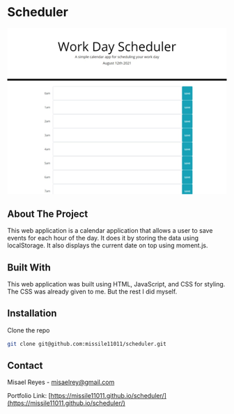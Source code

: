 # Scheduler
![Portfolio screenshot](sreenshot.jpeg)

## About The Project
This web application is a calendar application that allows a user to save events for each hour of the day. It does it by storing the data using localStorage. It also displays the current date on top using moment.js.
## Built With
This web application was built using HTML, JavaScript, and CSS for styling. The CSS was already given to me. But the rest I did myself.

## Installation

  Clone the repo
   ```sh
   git clone git@github.com:missile11011/scheduler.git
   ```

## Contact
Misael Reyes - misaelrey@gmail.com

Portfolio Link: [https://missile11011.github.io/scheduler/](https://missile11011.github.io/scheduler/)